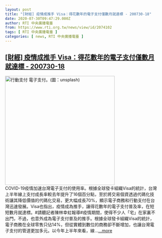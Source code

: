 ```yaml
---
layout: post
title: "[財經] 疫情成推手 Visa：得花數年的電子支付僅數月就達標 - 200730-18"
date: 2020-07-30T09:47:29.000Z
author: RTI 中央廣播電臺
from: https://www.rti.org.tw/news/view/id/2074102
tags: [ RTI 中央廣播電臺 ]
categories: [ news, RTI 中央廣播電臺 ]
---
```

<!--1596102449000-->
[[財經] 疫情成推手 Visa：得花數年的電子支付僅數月就達標 - 200730-18](https://www.rti.org.tw/news/view/id/2074102)
------

<div>
<img src="https://static.rti.org.tw/assets/thumbnails/2019/06/24/e697ed9a5904daf5dc374832391959eb.jpg" width="360" alt="行動支付 電子支付。(圖：unsplash)" title="行動支付 電子支付。(圖：unsplash)"><br>COVID-19疫情加速台灣電子支付的使用率。根據全球發卡組織Visa的統計，台灣上半年線上支付成長率較去年提升了16個百分點，至於將交易個資透過代碼化技術讓其降低價值的代碼化交易，更大幅成長70%，顯示電子商務和行動支付在台灣迅速發展。Visa也指出，疫情成為推手，讓得花數年的電子支付普及率，在短短數月就達標。#請聽記者陳林幸虹報導#疫情期間，使得不少人「宅」在家裏不出門，不過，也意外成為電子支付普及的推手。根據全球發卡組織Visa的統計，電子商務在全球零售只佔14%，但從實體到數位的商務卻不斷增加，也讓台灣電子支付的管道更加多元。以今年上半年來看，線...<a target="_blank" href="https://www.rti.org.tw/news/view/id/2074102">...more</a>
</div>
